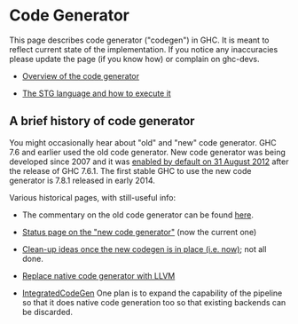 # Code Generator


This page describes code generator ("codegen") in GHC. It is meant to reflect current state of the implementation. If you notice any inaccuracies please update the page (if you know how) or complain on ghc-devs.

- [Overview of the code generator](commentary/compiler/code-gen/overview)

- [The STG language and how to execute it](commentary/compiler/generated-code)

## A brief history of code generator


You might occasionally hear about "old" and "new" code generator. GHC 7.6 and earlier used the old code generator. New code generator was being developed since 2007 and it was [enabled by default on 31 August 2012](/trac/ghc/changeset/832077ca5393d298324cb6b0a2cb501e27209768/ghc) after the release of GHC 7.6.1. The first stable GHC to use the new code generator is 7.8.1 released in early 2014. 


Various historical pages, with still-useful info:

- The commentary on the old code generator can be found [here](commentary/compiler/old-code-gen). 

- [Status page on the "new code generator"](commentary/compiler/new-code-gen) (now the current one)

- [Clean-up ideas once the new codegen is in place (i.e. now)](commentary/compiler/new-code-gen/cleanup); not all done.

- [Replace native code generator with LLVM](commentary/compiler/backends/llvm/replacing-ncg)

- [IntegratedCodeGen](commentary/compiler/integrated-code-gen) One plan is to expand the capability of the pipeline so that it does native code generation too so that existing backends can be discarded.
